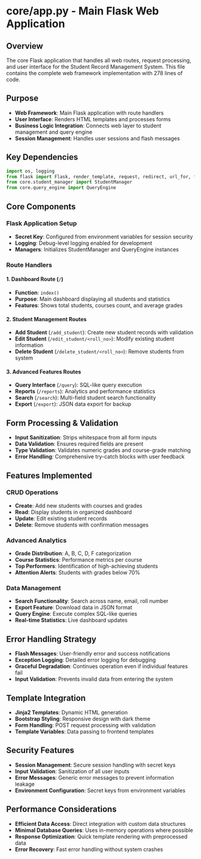 # core/app.py - Main Flask Web Application

## Overview
The core Flask application that handles all web routes, request processing, and user interface for the Student Record Management System. This file contains the complete web framework implementation with 278 lines of code.

## Purpose
- **Web Framework**: Main Flask application with route handlers
- **User Interface**: Renders HTML templates and processes forms
- **Business Logic Integration**: Connects web layer to student management and query engine
- **Session Management**: Handles user sessions and flash messages

## Key Dependencies
```python
import os, logging
from flask import Flask, render_template, request, redirect, url_for, flash, session, jsonify
from core.student_manager import StudentManager
from core.query_engine import QueryEngine
```

## Core Components

### Flask Application Setup
- **Secret Key**: Configured from environment variables for session security
- **Logging**: Debug-level logging enabled for development
- **Managers**: Initializes StudentManager and QueryEngine instances

### Route Handlers

#### 1. Dashboard Route (`/`)
- **Function**: `index()`
- **Purpose**: Main dashboard displaying all students and statistics
- **Features**: Shows total students, courses count, and average grades

#### 2. Student Management Routes
- **Add Student** (`/add_student`): Create new student records with validation
- **Edit Student** (`/edit_student/<roll_no>`): Modify existing student information
- **Delete Student** (`/delete_student/<roll_no>`): Remove students from system

#### 3. Advanced Features Routes
- **Query Interface** (`/query`): SQL-like query execution
- **Reports** (`/reports`): Analytics and performance statistics
- **Search** (`/search`): Multi-field student search functionality
- **Export** (`/export`): JSON data export for backup

## Form Processing & Validation
- **Input Sanitization**: Strips whitespace from all form inputs
- **Data Validation**: Ensures required fields are present
- **Type Validation**: Validates numeric grades and course-grade matching
- **Error Handling**: Comprehensive try-catch blocks with user feedback

## Features Implemented

### CRUD Operations
- **Create**: Add new students with courses and grades
- **Read**: Display students in organized dashboard
- **Update**: Edit existing student records
- **Delete**: Remove students with confirmation messages

### Advanced Analytics
- **Grade Distribution**: A, B, C, D, F categorization
- **Course Statistics**: Performance metrics per course
- **Top Performers**: Identification of high-achieving students
- **Attention Alerts**: Students with grades below 70%

### Data Management
- **Search Functionality**: Search across name, email, roll number
- **Export Feature**: Download data in JSON format
- **Query Engine**: Execute complex SQL-like queries
- **Real-time Statistics**: Live dashboard updates

## Error Handling Strategy
- **Flash Messages**: User-friendly error and success notifications
- **Exception Logging**: Detailed error logging for debugging
- **Graceful Degradation**: Continues operation even if individual features fail
- **Input Validation**: Prevents invalid data from entering the system

## Template Integration
- **Jinja2 Templates**: Dynamic HTML generation
- **Bootstrap Styling**: Responsive design with dark theme
- **Form Handling**: POST request processing with validation
- **Template Variables**: Data passing to frontend templates

## Security Features
- **Session Management**: Secure session handling with secret keys
- **Input Validation**: Sanitization of all user inputs
- **Error Messages**: Generic error messages to prevent information leakage
- **Environment Configuration**: Secret keys from environment variables

## Performance Considerations
- **Efficient Data Access**: Direct integration with custom data structures
- **Minimal Database Queries**: Uses in-memory operations where possible
- **Response Optimization**: Quick template rendering with preprocessed data
- **Error Recovery**: Fast error handling without system crashes